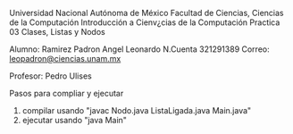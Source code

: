 Universidad Nacional Autónoma de México
Facultad de Ciencias, Ciencias de la Computación
Introducción a Cienv¿cias de la Computación
Practica 03 Clases, Listas y Nodos

Alumno: Ramirez Padron Angel Leonardo N.Cuenta 321291389 Correo: leopadron@ciencias.unam.mx 

Profesor: Pedro Ulises


Pasos para compliar y ejecutar

1. compilar usando "javac Nodo.java ListaLigada.java Main.java"
2. ejecutar usando "java Main"
